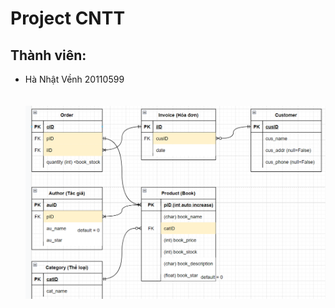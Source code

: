 <h1> Project CNTT </h1>
<h2> Thành viên: </h2>
<ul>
    <li>Hà Nhật Vềnh 20110599</li>
    <br>
    <br>
    <img src="BookStore_ERD3.png" alt="BookStore_ERD3">
</ul>
